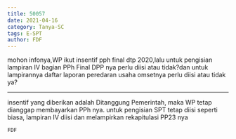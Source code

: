 ```yaml
---
title: 50057
date: 2021-04-16
category: Tanya-SC
tags: E-SPT
author: FDF
---
```


mohon infonya,WP ikut insentif pph final dtp 2020,lalu untuk pengisian lampiran IV bagian PPh Final DPP nya perlu diisi atau tidak?dan untuk lampirannya daftar laporan peredaran usaha omsetnya perlu diisi atau tidak ya?

---

insentif yang diberikan adalah Ditanggung Pemerintah, maka WP tetap dianggap membayarkan PPh nya. untuk pengisian SPT tetap diisi seperti biasa, lampiran IV diisi dan melampirkan rekapitulasi PP23 nya

`FDF`
